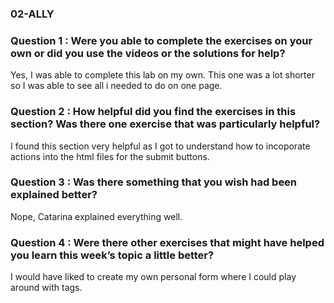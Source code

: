 ### 02-ALLY

### Question 1 : Were you able to complete the exercises on your own or did you use the videos or the solutions for help?

Yes, I was able to complete this lab on my own. This one was a lot shorter so I was able to see all i needed to do on one page. 

### Question 2 : How helpful did you find the exercises in this section? Was there one exercise that was particularly helpful?

I found this section very helpful as I got to understand how to incoporate actions into the html files for the submit buttons. 

### Question 3 : Was there something that you wish had been explained better?

Nope, Catarina explained everything well. 

### Question 4 : Were there other exercises that might have helped you learn this week’s topic a little better?

I would have liked to create my own personal form where I could play around with tags. 